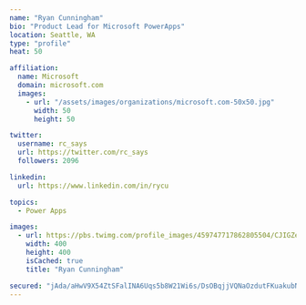 ```yaml
---
name: "Ryan Cunningham"
bio: "Product Lead for Microsoft PowerApps"
location: Seattle, WA
type: "profile"
heat: 50

affiliation:
  name: Microsoft
  domain: microsoft.com
  images:
    - url: "/assets/images/organizations/microsoft.com-50x50.jpg"
      width: 50
      height: 50

twitter:
  username: rc_says
  url: https://twitter.com/rc_says
  followers: 2096

linkedin:
  url: https://www.linkedin.com/in/rycu

topics:
  - Power Apps

images:
  - url: https://pbs.twimg.com/profile_images/459747717862805504/CJIGZejd_400x400.png
    width: 400
    height: 400
    isCached: true
    title: "Ryan Cunningham"

secured: "jAda/aHwV9X54ZtSFalINA6Uqs5b8W21Wi6s/DsOBqjjVQNaOzdutFKuakubNidwYIUGVWAjUBsYm32vl/OLJBdcD828U3XpFWuHqj+H5qvpobDyJU0JCtW3b96Zeir5pm9/aj/W0YVcs5UeaznwsNO0XypBkvEWm39ue0UwWLW2uQUikX6ag0FWtXtaRZmOFfTXEyDTDaPCu1cRqJnEUV8krzNmMNroDBusMHJFy9CHILNLOt3IjK8f83WxojnecjIAbyLsPzgX4bDDcqIICQOFHhSgrzC0Rwn0VzIeu+SrMW1hiZbvFdq0R2CAoDU86bDVf6/tTewA2F98hMXH0TGxVqPaXuTHUTRlpQvqAzMZ947G8GOyaNwNzLzIXwkDW/tScORmTQCDwLvTkEc5tNDYDhqJM3jCn6XC/j/oTr0=;qHUulpJDq+JHGvekneE8qA=="
---
```


